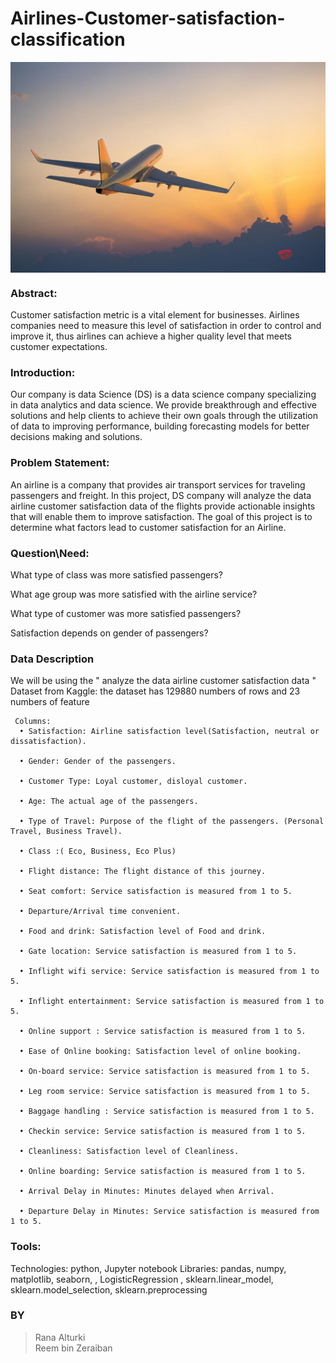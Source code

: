 # Airlines-Customer-satisfaction-classification

<center><img align="center" src="Airlines Customer satisfaction12.jpg"></center>

### Abstract:

Customer satisfaction metric is a vital element for businesses. Airlines companies need to measure this level of satisfaction in order to control and improve it, thus airlines can achieve a higher quality level that meets customer expectations.

### Introduction:
Our company is data Science (DS) is a data science company specializing in data analytics and data science. We provide breakthrough and effective solutions and help clients to achieve their own goals through the utilization of data to improving performance, building forecasting models for better decisions making and solutions.

### Problem Statement:
An airline is a company that provides air transport services for traveling passengers and freight. In this project, DS company will analyze the data airline customer satisfaction data of the flights provide actionable insights that will enable them to improve satisfaction. The goal of this project is to determine what factors lead to customer satisfaction for an Airline. 

### Question\Need:
What type of class was more satisfied passengers?

What age group was more satisfied with the airline service?

What type of customer was more satisfied passengers?

Satisfaction depends on gender of passengers?




### Data Description
We will be using the " analyze the data airline customer satisfaction data " Dataset from Kaggle: the dataset has 129880 numbers of rows and 23 numbers of feature

     Columns:
      •	Satisfaction: Airline satisfaction level(Satisfaction, neutral or dissatisfaction).

      •	Gender: Gender of the passengers. 

      •	Customer Type: Loyal customer, disloyal customer.

      •	Age: The actual age of the passengers. 

      •	Type of Travel: Purpose of the flight of the passengers. (Personal Travel, Business Travel).

      •	Class :( Eco, Business, Eco Plus)

      •	Flight distance: The flight distance of this journey.

      •	Seat comfort: Service satisfaction is measured from 1 to 5.

      •	Departure/Arrival time convenient.

      •	Food and drink: Satisfaction level of Food and drink. 

      •	Gate location: Service satisfaction is measured from 1 to 5.

      •	Inflight wifi service: Service satisfaction is measured from 1 to 5.

      •	Inflight entertainment: Service satisfaction is measured from 1 to 5.

      •	Online support : Service satisfaction is measured from 1 to 5.

      •	Ease of Online booking: Satisfaction level of online booking.

      •	On-board service: Service satisfaction is measured from 1 to 5.

      •	Leg room service: Service satisfaction is measured from 1 to 5.

      •	Baggage handling : Service satisfaction is measured from 1 to 5.

      •	Checkin service: Service satisfaction is measured from 1 to 5.

      •	Cleanliness: Satisfaction level of Cleanliness.

      •	Online boarding: Service satisfaction is measured from 1 to 5.

      •	Arrival Delay in Minutes: Minutes delayed when Arrival.

      •	Departure Delay in Minutes: Service satisfaction is measured from 1 to 5.

### Tools:

Technologies: python, Jupyter notebook
Libraries: pandas, numpy, matplotlib, seaborn, , LogisticRegression , sklearn.linear_model, sklearn.model_selection, sklearn.preprocessing

### BY
>Rana Alturki  
>Reem bin Zeraiban
